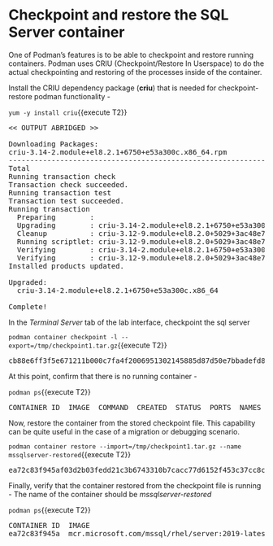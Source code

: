 # Checkpoint and restore the SQL Server container

One of Podman’s features is to be able to checkpoint and restore running containers. Podman uses CRIU (Checkpoint/Restore In Userspace) to do the actual checkpointing and restoring of the processes inside of the container. 

Install the CRIU dependency package (__criu__) that is needed for checkpoint-restore podman functionality -

`yum -y install criu`{{execute T2}}

<pre class="file">
<< OUTPUT ABRIDGED >>

Downloading Packages:
criu-3.14-2.module+el8.2.1+6750+e53a300c.x86_64.rpm                           1.5 MB/s | 500 kB     00:00
--------------------------------------------------------------------------------------------------------------
Total                                                                         1.5 MB/s | 500 kB     00:00
Running transaction check
Transaction check succeeded.
Running transaction test
Transaction test succeeded.
Running transaction
  Preparing        :                                                                                      1/1
  Upgrading        : criu-3.14-2.module+el8.2.1+6750+e53a300c.x86_64                                      1/2
  Cleanup          : criu-3.12-9.module+el8.2.0+5029+3ac48e7d.x86_64                                      2/2
  Running scriptlet: criu-3.12-9.module+el8.2.0+5029+3ac48e7d.x86_64                                      2/2
  Verifying        : criu-3.14-2.module+el8.2.1+6750+e53a300c.x86_64                                      1/2
  Verifying        : criu-3.12-9.module+el8.2.0+5029+3ac48e7d.x86_64                                      2/2
Installed products updated.

Upgraded:
  criu-3.14-2.module+el8.2.1+6750+e53a300c.x86_64

Complete!
</pre>

In the *Terminal Server* tab of the lab interface, checkpoint the sql server 

`podman container checkpoint -l --export=/tmp/checkpoint1.tar.gz`{{execute T2}}

<pre class="file">
cb88e6ff3f5e671211b000c7fa4f2006951302145885d87d50e7bbadefd85f27
</pre>

At this point, confirm that there is no running container -

`podman ps`{{execute T2}}

<pre class="file">
CONTAINER ID  IMAGE  COMMAND  CREATED  STATUS  PORTS  NAMES
</pre>

Now, restore the container from the stored checkpoint file. This capability can be quite useful in the case of a migration or debugging scenario. 

`podman container restore --import=/tmp/checkpoint1.tar.gz --name mssqlserver-restored`{{execute T2}}

<pre class="file">
ea72c83f945af03d2b03fedd21c3b6743310b7cacc77d6152f453c37cc8cf56c
</pre>

Finally, verify that the container restored from the checkpoint file is running - The name of the container should be *mssqlserver-restored*

`podman ps`{{execute T2}}

<pre class="file">
CONTAINER ID  IMAGE                                            COMMAND               CREATED             STATUS                 PORTS                   NAMES
ea72c83f945a  mcr.microsoft.com/mssql/rhel/server:2019-latest  /opt/mssql/bin/sq...  About a minute ago  Up About a minute ago  0.0.0.0:1400->1433/tcp  mssqlserver-restored
</pre>
